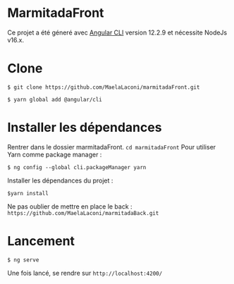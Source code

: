 # MarmitadaFront

Ce projet a été géneré avec [Angular CLI](https://github.com/angular/angular-cli) version 12.2.9
et nécessite NodeJs v16.x.

# Clone

``` $ git clone https://github.com/MaelaLaconi/marmitadaFront.git ```

``` $ yarn global add @angular/cli ```
# Installer les dépendances

Rentrer dans le dossier marmitadaFront.
``` cd marmitadaFront ```
Pour utiliser Yarn comme package manager :

```$ ng config --global cli.packageManager yarn```

Installer les dépendances du projet :

```$yarn install```

Ne pas oublier de mettre en place le back : `https://github.com/MaelaLaconi/marmitadaBack.git`


# Lancement

```$ ng serve```

Une fois lancé, se rendre sur `http://localhost:4200/`
